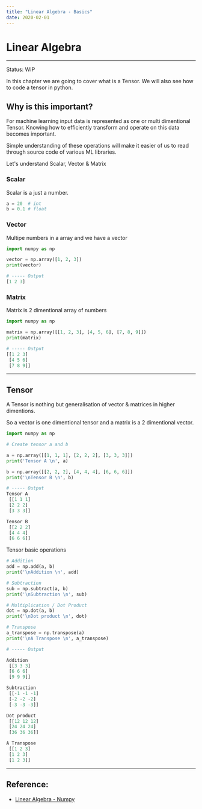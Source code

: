 ```yaml
---
title: "Linear Algebra - Basics"
date: 2020-02-01
---
```


# Linear Algebra
---
Status: WIP

In this chapter we are going to cover what is a Tensor.
We will also see how to code a tensor in python.

## Why is this important?

For machine learning input data is represented as one or multi dimentional Tensor. Knowing how to efficiently transform and operate on this data becomes important.

Simple understanding of these operations will make it easier of us to read through source code of various ML libraries.

Let's understand Scalar, Vector & Matrix

### Scalar
Scalar is a just a number.

```python
a = 20  # int
b = 0.1 # float
```

### Vector
Multipe numbers in a array and we have a vector

```python
import numpy as np

vector = np.array([1, 2, 3])
print(vector)

# ----- Output
[1 2 3]
```

### Matrix
Matrix is 2 dimentional array of numbers

```python
import numpy as np

matrix = np.array([[1, 2, 3], [4, 5, 6], [7, 8, 9]])
print(matrix)

# ----- Output
[[1 2 3]
 [4 5 6]
 [7 8 9]]
```
---

## Tensor

A Tensor is nothing but generalisation of vector & matrices in higher dimentions.

So a vector is one dimentional tensor and a matrix is a 2 dimentional vector.


```python
import numpy as np

# Create tensor a and b

a = np.array([[1, 1, 1], [2, 2, 2], [3, 3, 3]])
print('Tensor A \n', a)

b = np.array([[2, 2, 2], [4, 4, 4], [6, 6, 6]])
print('\nTensor B \n', b)

# ----- Output
Tensor A 
 [[1 1 1]
 [2 2 2]
 [3 3 3]]

Tensor B 
 [[2 2 2]
 [4 4 4]
 [6 6 6]]
```

Tensor basic operations

```python
# Addition
add = np.add(a, b)
print('\nAddition \n', add)

# Subtraction
sub = np.subtract(a, b)
print('\nSubtraction \n', sub)

# Multiplication / Dot Product
dot = np.dot(a, b)
print('\nDot product \n', dot)

# Transpose
a_transpose = np.transpose(a)
print('\nA Transpose \n', a_transpose)

# ----- Output

Addition 
 [[3 3 3]
 [6 6 6]
 [9 9 9]]

Subtraction 
 [[-1 -1 -1]
 [-2 -2 -2]
 [-3 -3 -3]]

Dot product 
 [[12 12 12]
 [24 24 24]
 [36 36 36]]

A Transpose 
 [[1 2 3]
 [1 2 3]
 [1 2 3]]
```

----
## Reference:

* [Linear Algebra - Numpy](https://docs.scipy.org/doc/numpy/reference/routines.linalg.html)






